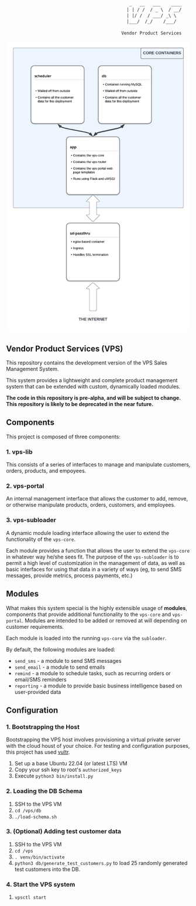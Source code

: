 ```
                                               _   __   ___    ____
                                              | | / /  / _ \  / __/
                                              | |/ /  / ___/ _\ \  
                                              |___/  /_/    /___/  
                                                                  
                                            Vendor Product Services
```

![process diagram](etc/diagram.png)

## Vendor Product Services (VPS) 

This repository contains the development version of the VPS Sales Management System.

This system provides a lightweight and complete product management system that can be extended with custom, dynamically loaded modules.

**The code in this repository is pre-alpha, and will be subject to change. This repository is likely to be deprecated in the near future.**


## Components

This project is composed of three components:

### 1. vps-lib

This consists of a series of interfaces to manage and manipulate customers, orders, products, and empoyees.

### 2. vps-portal

An internal management interface that allows the customer to add, remove, or otherwise manipulate products, orders, customers, and employees.

### 3. vps-subloader

A dynamic module loading interface allowing the user to extend the functionality of the `vps-core`.

Each module provides a function that allows the user to extend the `vps-core` in whatever way he/she sees fit. The purpose of the `vps-subloader` is to permit a high level of customization in the management of data, 
as well as basic interfaces for using that data in a variety of ways (eg, to send SMS messages, provide metrics, process payments, etc.)

## Modules

What makes this system special is the highly extensible usage of **modules**, components that provide additional functionality to the `vps-core` and `vps-portal`. Modules are intended to be added or removed at will 
depending on customer requirements.

Each module is loaded into the running `vps-core` via the `subloader`.

By default, the following modules are loaded:
- `send_sms` - a module to send SMS messages
- `send_email` - a module to send emails
- `remind` - a module to schedule tasks, such as recurring orders or email/SMS reminders
- `reporting` - a module to provide basic business intelligence based on user-provided data


## Configuration

### 1. Bootstrapping the Host

Bootstrapping the VPS host involves provisioning a virtual private server with the cloud houst of your choice. For testing and configuration purposes, this project has used [vultr]("http://vultr.com"). 

1. Set up a base Ubuntu 22.04 (or latest LTS) VM
2. Copy your ssh key to root's `authorized_keys`
3. Execute `python3 bin/install.py`

### 2. Loading the DB Schema

1. SSH to the VPS VM
2. `cd /vps/db`
3. `./load-schema.sh`

### 3. (Optional) Adding test customer data

1. SSH to the VPS VM
2. `cd /vps`
3. `. venv/bin/activate`
4. `python3 db/generate_test_customers.py` to load 25 randomly
generated test customers into the DB.

### 4. Start the VPS system

1. `vpsctl start`

